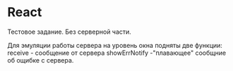 # React

Тестовое задание.
Без серверной части.

Для эмуляции работы сервера на уровень окна подняты две функции:
  receive - сообщение от сервера
  showErrNotify -"плавающее" сообщние об ощибке с сервера.
